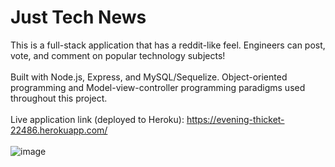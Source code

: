 # Just Tech News
This is a full-stack application that has a reddit-like feel. Engineers can post, vote, and comment on popular technology subjects! <br/><br/>
Built with Node.js, Express, and MySQL/Sequelize. Object-oriented programming and Model-view-controller programming paradigms used throughout this project. <br/><br/>
Live application link (deployed to Heroku): https://evening-thicket-22486.herokuapp.com/ <br/><br/>
![image](https://user-images.githubusercontent.com/88753098/149846884-a2f33767-a42e-4c40-a828-931b6cc0c8b0.png)
